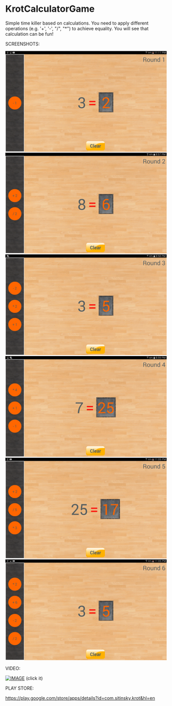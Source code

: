 # KrotCalculatorGame
Simple time killer based on calculations. You need to apply different operations (e.g. '+', '-', "/", "*") to achieve equality. You will see that calculation can be fun!

SCREENSHOTS:

![alt tag](https://github.com/isitinschi/KrotCalculatorGame/blob/master/resources/screenshots/Screenshot_Round_1.png)
![alt tag](https://github.com/isitinschi/KrotCalculatorGame/blob/master/resources/screenshots/Screenshot_Round_2.png)
![alt tag](https://github.com/isitinschi/KrotCalculatorGame/blob/master/resources/screenshots/Screenshot_Round_3.png)
![alt tag](https://github.com/isitinschi/KrotCalculatorGame/blob/master/resources/screenshots/Screenshot_Round_4.png)
![alt tag](https://github.com/isitinschi/KrotCalculatorGame/blob/master/resources/screenshots/Screenshot_Round_5.png)
![alt tag](https://github.com/isitinschi/KrotCalculatorGame/blob/master/resources/screenshots/Screenshot_Round_6.png)

VIDEO:

[![IMAGE](https://img.youtube.com/vi/PljT8o1JB7Y/maxresdefault.jpg)](https://www.youtube.com/watch?v=PljT8o1JB7Y)
(click it)

PLAY STORE:

https://play.google.com/store/apps/details?id=com.sitinsky.krot&hl=en